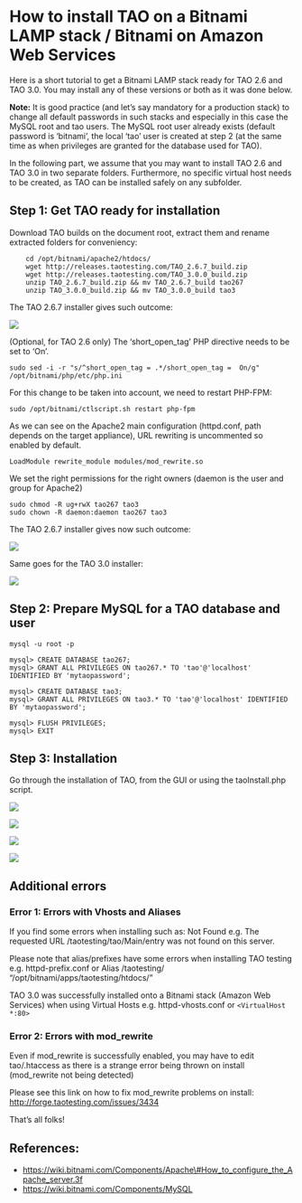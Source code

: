 <!--
created_at: '2015-06-24 10:16:00'
updated_at: '2016-02-14 11:38:48'
authors:
    - 'Rex Wallen Tan'
contributors:
    - 'Cyril Hazotte'
tags: {  }
-->

How to install TAO on a Bitnami LAMP stack / Bitnami on Amazon Web Services
===========================================================================

Here is a short tutorial to get a Bitnami LAMP stack ready for TAO 2.6 and TAO 3.0. You may install any of these versions or both as it was done below.

**Note:** It is good practice (and let’s say mandatory for a production stack) to change all default passwords in such stacks and especially in this case the MySQL root and tao users. The MySQL root user already exists (default password is ‘bitnami’, the local ‘tao’ user is created at step 2 (at the same time as when privileges are granted for the database used for TAO).

In the following part, we assume that you may want to install TAO 2.6 and TAO 3.0 in two separate folders. Furthermore, no specific virtual host needs to be created, as TAO can be installed safely on any subfolder.

Step 1: Get TAO ready for installation
--------------------------------------

Download TAO builds on the document root, extract them and rename extracted folders for conveniency:

```
    cd /opt/bitnami/apache2/htdocs/
    wget http://releases.taotesting.com/TAO_2.6.7_build.zip
    wget http://releases.taotesting.com/TAO_3.0.0_build.zip
    unzip TAO_2.6.7_build.zip && mv TAO_2.6.7_build tao267
    unzip TAO_3.0.0_build.zip && mv TAO_3.0.0_build tao3
```

The TAO 2.6.7 installer gives such outcome:<br/>

![](resources/bitnami_lamp_stack_tao267_requirements_check_1.png)

(Optional, for TAO 2.6 only) The ‘short_open_tag’ PHP directive needs to be set to ‘On’.

    sudo sed -i -r "s/^short_open_tag = .*/short_open_tag =  On/g" /opt/bitnami/php/etc/php.ini

For this change to be taken into account, we need to restart PHP-FPM:

    sudo /opt/bitnami/ctlscript.sh restart php-fpm

As we can see on the Apache2 main configuration (httpd.conf, path depends on the target appliance), URL rewriting is uncommented so enabled by default.

    LoadModule rewrite_module modules/mod_rewrite.so

We set the right permissions for the right owners (daemon is the user and group for Apache2)

    sudo chmod -R ug+rwX tao267 tao3
    sudo chown -R daemon:daemon tao267 tao3

The TAO 2.6.7 installer gives now such outcome:

![](resources/bitnami_lamp_stack_tao267_requirements_check_2.png)

Same goes for the TAO 3.0 installer:<br/>

![](resources/bitnami_lamp_stack_tao3_requirements_check.png)

Step 2: Prepare MySQL for a TAO database and user
-------------------------------------------------

    mysql -u root -p

    mysql> CREATE DATABASE tao267;
    mysql> GRANT ALL PRIVILEGES ON tao267.* TO 'tao'@'localhost' IDENTIFIED BY 'mytaopassword';

    mysql> CREATE DATABASE tao3;
    mysql> GRANT ALL PRIVILEGES ON tao3.* TO 'tao'@'localhost' IDENTIFIED BY 'mytaopassword';

    mysql> FLUSH PRIVILEGES;
    mysql> EXIT

Step 3: Installation
--------------------

Go through the installation of TAO, from the GUI or using the taoInstall.php script.

![](resources/bitnami_lamp_stack_tao267_login.png)

![](resources/bitnami_lamp_stack_tao267_backoffice.png)

![](resources/bitnami_lamp_stack_tao3_login.png)

![](resources/bitnami_lamp_stack_tao3_backoffice.png)

Additional errors
-----------------

### Error 1: Errors with Vhosts and Aliases
If you find some errors when installing such as: Not Found e.g. The requested URL /taotesting/tao/Main/entry was not found on this server.

Please note that alias/prefixes have some errors when installing TAO testing e.g. httpd-prefix.conf or Alias /taotesting/ “/opt/bitnami/apps/taotesting/htdocs/”

TAO 3.0 was successfully installed onto a Bitnami stack (Amazon Web Services) when using Virtual Hosts e.g. httpd-vhosts.conf or `<VirtualHost *:80>`

### Error 2: Errors with mod_rewrite
Even if mod_rewrite is successfully enabled, you may have to edit tao/.htaccess as there is a strange error being thrown on install (mod_rewrite not being detected)

Please see this link on how to fix mod_rewrite problems on install: http://forge.taotesting.com/issues/3434

That’s all folks!

References:
-----------

- https://wiki.bitnami.com/Components/Apache\#How_to_configure_the_Apache_server.3f
- https://wiki.bitnami.com/Components/MySQL


